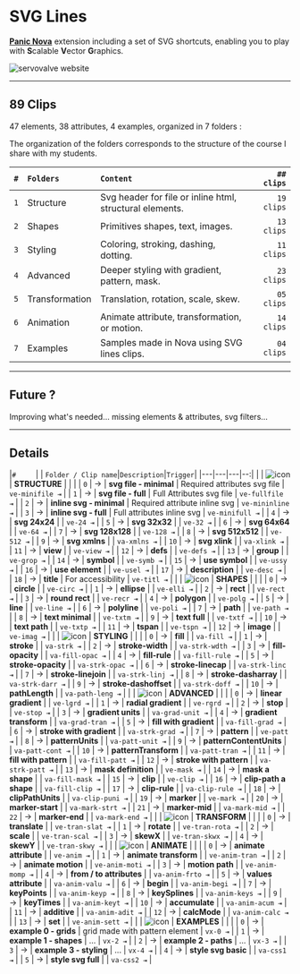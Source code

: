# SVG Lines
**[Panic Nova](https://nova.app)** extension including a set of SVG shortcuts, enabling you to play with **S**calable **V**ector **G**raphics.



![servovalve website](https://www.servovalve.org/nova/img/svglines-header.svg)

****
## 89 Clips

47 elements, 38 attributes, 4 examples,
organized in 7 folders :

The organization of the folders corresponds to the structure of the course I share with my students.

| `#` | `Folders`         | `Content`                                                     | `## clips`  |
| :-- | :--               | :--                                                           | --:         |
| `1` | Structure         | Svg header for file or inline html, structural elements.      | `19 clips`  |
| `2` | Shapes            | Primitives shapes, text, images.                              | `13 clips`  |
| `3` | Styling           | Coloring, stroking, dashing, dotting.                         | `11 clips`  |
| `4` | Advanced          | Deeper styling with gradient, pattern, mask.                  | `23 clips`  |
| `5` | Transformation    | Translation, rotation, scale, skew.                           | `05 clips`  |
| `6` | Animation         | Animate attribute, transformation, or motion.                 | `14 clips`  |
| `7` | Examples          | Samples made in Nova using SVG lines clips.                   | `04 clips`  |




****
## Future ?
Improving what's needed… missing elements & attributes, svg filters…



****
## Details

|`#`         | | `Folder / Clip name`|`Description`|`Trigger`|
|---|---|---|--:|
| | ![icon](https://www.servovalve.org/nova/img/cnt1.svg) |  **STRUCTURE**  | | |
| `0` | → | **svg file - minimal** | Required attributes svg file | `ve-minifile ⇥` |
| `1` | → | **svg file - full** | Full Attributes svg file | `ve-fullfile ⇥` |
| `2` | → | **inline svg - minimal** | Required attribute inline svg | `ve-mininline ⇥` |
| `3` | → | **inline svg - full** | Full attributes inline svg | `ve-minifull ⇥` |
| `4` | → | **svg 24x24** |  | `ve-24 ⇥` |
| `5` | → | **svg 32x32** |  | `ve-32 ⇥` |
| `6` | → | **svg 64x64** |  | `ve-64 ⇥` |
| `7` | → | **svg 128x128** |  | `ve-128 ⇥` |
| `8` | → | **svg 512x512** |  | `ve-512 ⇥` |
| `9` | → | **svg xmlns** |  | `va-xmlns ⇥` |
| `10` | → | **svg xlink** |  | `va-xlink ⇥` |
| `11` | → | **view** |  | `ve-view ⇥` |
| `12` | → | **defs** |  | `ve-defs ⇥` |
| `13` | → | **group** |  | `ve-grop ⇥` |
| `14` | → | **symbol** |  | `ve-symb ⇥` |
| `15` | → | **use symbol** |  | `ve-ussy ⇥` |
| `16` | → | **use element** |  | `ve-usel ⇥` |
| `17` | → | **description** |  | `ve-desc ⇥` |
| `18` | → | **title** | For accessibility | `ve-titl ⇥` |
| | ![icon](https://www.servovalve.org/nova/img/cnt2.svg) |  **SHAPES**  | | |
| `0` | → | **circle** |  | `ve-circ ⇥` |
| `1` | → | **ellipse** |  | `ve-elli ⇥` |
| `2` | → | **rect** |  | `ve-rect ⇥` |
| `3` | → | **round rect** |  | `ve-recr ⇥` |
| `4` | → | **polygon** |  | `ve-polg ⇥` |
| `5` | → | **line** |  | `ve-line ⇥` |
| `6` | → | **polyline** |  | `ve-poli ⇥` |
| `7` | → | **path** |  | `ve-path ⇥` |
| `8` | → | **text minimal** |  | `ve-txtm ⇥` |
| `9` | → | **text full** |  | `ve-txtf ⇥` |
| `10` | → | **text path** |  | `ve-txtp ⇥` |
| `11` | → | **tspan** |  | `ve-tspn ⇥` |
| `12` | → | **image** |  | `ve-imag ⇥` |
| | ![icon](https://www.servovalve.org/nova/img/cnt3.svg) |  **STYLING**  | | |
| `0` | → | **fill** |  | `va-fill ⇥` |
| `1` | → | **stroke** |  | `va-strk ⇥` |
| `2` | → | **stroke-width** |  | `va-strk-wdth ⇥` |
| `3` | → | **fill-opacity** |  | `va-fill-opac ⇥` |
| `4` | → | **fill-rule** |  | `va-fill-rule ⇥` |
| `5` | → | **stroke-opacity** |  | `va-strk-opac ⇥` |
| `6` | → | **stroke-linecap** |  | `va-strk-linc ⇥` |
| `7` | → | **stroke-linejoin** |  | `va-strk-linj ⇥` |
| `8` | → | **stroke-dasharray** |  | `va-strk-darr ⇥` |
| `9` | → | **stroke-dashoffset** |  | `va-strk-doff ⇥` |
| `10` | → | **pathLength** |  | `va-path-leng ⇥` |
| | ![icon](https://www.servovalve.org/nova/img/cnt4.svg) |  **ADVANCED**  | | |
| `0` | → | **linear gradient** |  | `ve-lgrd ⇥` |
| `1` | → | **radial gradient** |  | `ve-rgrd ⇥` |
| `2` | → | **stop** |  | `ve-stop ⇥` |
| `3` | → | **gradient units** |  | `va-grad-unit ⇥` |
| `4` | → | **gradient transform** |  | `va-grad-tran ⇥` |
| `5` | → | **fill with gradient** |  | `va-fill-grad ⇥` |
| `6` | → | **stroke with gradient** |  | `va-strk-grad ⇥` |
| `7` | → | **pattern** |  | `ve-patt ⇥` |
| `8` | → | **patternUnits** |  | `va-patt-unit ⇥` |
| `9` | → | **patternContentUnits** |  | `va-patt-cont ⇥` |
| `10` | → | **patternTransform** |  | `va-patt-tran ⇥` |
| `11` | → | **fill with pattern** |  | `va-fill-patt ⇥` |
| `12` | → | **stroke with pattern** |  | `va-strk-patt ⇥` |
| `13` | → | **mask definition** |  | `ve-mask ⇥` |
| `14` | → | **mask a shape** |  | `va-fill-mask ⇥` |
| `15` | → | **clip** |  | `ve-clip ⇥` |
| `16` | → | **clip-path a shape** |  | `va-fill-clip ⇥` |
| `17` | → | **clip-rule** |  | `va-clip-rule ⇥` |
| `18` | → | **clipPathUnits** |  | `va-clip-puni ⇥` |
| `19` | → | **marker** |  | `ve-mark ⇥` |
| `20` | → | **marker-start** |  | `va-mark-strt ⇥` |
| `21` | → | **marker-mid** |  | `va-mark-mid ⇥` |
| `22` | → | **marker-end** |  | `va-mark-end ⇥` |
| | ![icon](https://www.servovalve.org/nova/img/cnt5.svg) |  **TRANSFORM**  | | |
| `0` | → | **translate** |  | `ve-tran-slat ⇥` |
| `1` | → | **rotate** |  | `ve-tran-rota ⇥` |
| `2` | → | **scale** |  | `ve-tran-scal ⇥` |
| `3` | → | **skewX** |  | `ve-tran-skwx ⇥` |
| `4` | → | **skewY** |  | `ve-tran-skwy ⇥` |
| | ![icon](https://www.servovalve.org/nova/img/cnt6.svg) |  **ANIMATE**  | | |
| `0` | → | **animate attribute** |  | `ve-anim ⇥` |
| `1` | → | **animate transform** |  | `ve-anim-tran ⇥` |
| `2` | → | **animate motion** |  | `ve-anim-moti ⇥` |
| `3` | → | **motion path** |  | `ve-anim-momp ⇥` |
| `4` | → | **from / to attributes** |  | `va-anim-frto ⇥` |
| `5` | → | **values attribute** |  | `va-anim-valu ⇥` |
| `6` | → | **begin** |  | `va-anim-begi ⇥` |
| `7` | → | **keyPoints** |  | `va-anim-keyp ⇥` |
| `8` | → | **keySplines** |  | `va-anim-keys ⇥` |
| `9` | → | **keyTimes** |  | `va-anim-keyt ⇥` |
| `10` | → | **accumulate** |  | `va-anim-acum ⇥` |
| `11` | → | **additive** |  | `va-anim-adit ⇥` |
| `12` | → | **calcMode** |  | `va-anim-calc ⇥` |
| `13` | → | **set** |  | `ve-anim-sett ⇥` |
| | ![icon](https://www.servovalve.org/nova/img/cnt7.svg) |  **EXAMPLES**  | | |
| `0` | → | **example 0 - grids** | grid made with pattern element | `vx-0 ⇥` |
| `1` | → | **example 1 - shapes** | ... | `vx-2 ⇥` |
| `2` | → | **example 2 - paths** | ... | `vx-3 ⇥` |
| `3` | → | **example 3 - styling** | ... | `vx-4 ⇥` |
| `4` | → | **style svg basic** |  | `va-css1 ⇥` |
| `5` | → | **style svg full** |  | `va-css2 ⇥` |
